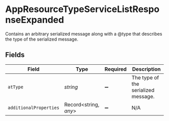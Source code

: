 # AppResourceTypeServiceListResponseExpanded

Contains an arbitrary serialized message along with a @type that describes the type of the serialized message.


## Fields

| Field                               | Type                                | Required                            | Description                         |
| ----------------------------------- | ----------------------------------- | ----------------------------------- | ----------------------------------- |
| `atType`                            | *string*                            | :heavy_minus_sign:                  | The type of the serialized message. |
| `additionalProperties`              | Record<string, *any*>               | :heavy_minus_sign:                  | N/A                                 |